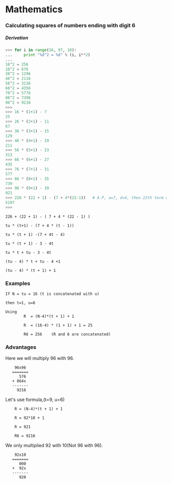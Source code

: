 # Mathematics

### Calculating squares of numbers ending with digit 6

##### Derivation

```python
>>> for i in range(16, 97, 10):
...     print "%d^2 = %d" % (i, i**2)
... 
16^2 = 256
26^2 = 676
36^2 = 1296
46^2 = 2116
56^2 = 3136
66^2 = 4356
76^2 = 5776
86^2 = 7396
96^2 = 9216
>>> 
>>> 16 * (1+1) - 7
25
>>> 26 * (2+1) - 11
67
>>> 36 * (3+1) - 15
129
>>> 46 * (4+1) - 19
211
>>> 56 * (5+1) - 23
313
>>> 66 * (6+1) - 27
435
>>> 76 * (7+1) - 31
577
>>> 86 * (8+1) - 35
739
>>> 96 * (9+1) - 39
921
>>> 226 * (22 + 1) - (7 + 4*(22-1))   # A.P, a=7, d=4, then 22th term will be 7 + 4*(22-1
5107
>>> 
```

```
226 + (22 + 1) - ( 7 + 4 * (22 - 1) )

tu * (t+1) - (7 + 4 * (t - 1))

tu * (t + 1) -(7 + 4t - 4)

tu * (t + 1) - 3 - 4t

tu * t + tu - 3 - 4t

(tu - 4) * t + tu - 4 +1

(tu - 4) * (t + 1) + 1
```

### Examples

```
If N = tu = 16 (t is concatenated with u)

then t=1, u=6	

Using 
        R  = (N-4)*(t + 1) + 1
 
        R  = (16-4) * (1 + 1) + 1 = 25

        R6 = 256	(R and 6 are concatenated)
```

### Advantages

Here we will multiply 96 with 96.

```
    96x96
   =======
      576
   + 864x
   -------
     9216
```

Let's use formula,(t=9, u=6)

```
    R = (N-4)*(t + 1) + 1

    R = 92*10 + 1

    R = 921

    R6 = 9216
```

We only multiplied 92 with 10(Not 96 with 96).
```
    92x10
   =======
      000
   +  92x
   -------
      920
```
